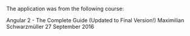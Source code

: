The application was from the following course:

Angular 2 - The Complete Guide (Updated to Final Version!)
Maximilian Schwarzmüller
27 September 2016